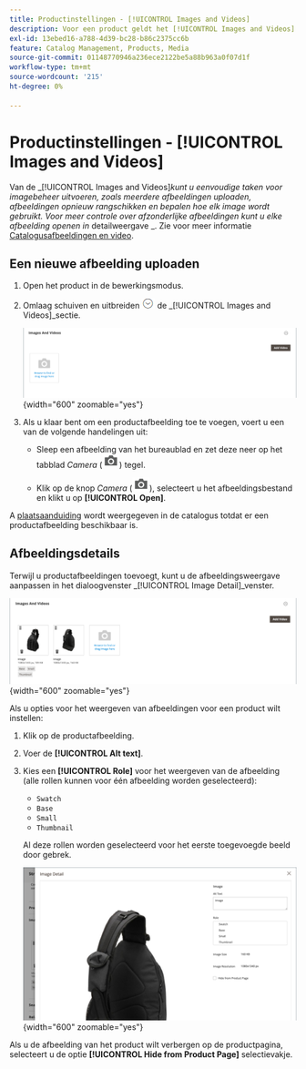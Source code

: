 ```yaml
---
title: Productinstellingen - [!UICONTROL Images and Videos]
description: Voor een product geldt het [!UICONTROL Images and Videos] Hiermee bepaalt u hoe elke afbeelding of video wordt gebruikt voor de productlijst.
exl-id: 13ebed16-a788-4d39-bc28-b86c2375cc6b
feature: Catalog Management, Products, Media
source-git-commit: 01148770946a236ece2122be5a88b963a0f07d1f
workflow-type: tm+mt
source-wordcount: '215'
ht-degree: 0%

---
```


# Productinstellingen - [!UICONTROL Images and Videos]

Van de _[!UICONTROL Images and Videos]_kunt u eenvoudige taken voor imagebeheer uitvoeren, zoals meerdere afbeeldingen uploaden, afbeeldingen opnieuw rangschikken en bepalen hoe elk image wordt gebruikt. Voor meer controle over afzonderlijke afbeeldingen kunt u elke afbeelding openen in_ detailweergave _. Zie voor meer informatie [Catalogusafbeeldingen en video](catalog-images-video.md).

## Een nieuwe afbeelding uploaden

1. Open het product in de bewerkingsmodus.

1. Omlaag schuiven en uitbreiden ![Expansiekiezer](../assets/icon-display-expand.png) de _[!UICONTROL Images and Videos]_sectie.

   ![Afbeeldingen en video&#39;s](./assets/product-simple-images-videos.png){width="600" zoomable="yes"}

1. Als u klaar bent om een productafbeelding toe te voegen, voert u een van de volgende handelingen uit:

   - Sleep een afbeelding van het bureaublad en zet deze neer op het tabblad _Camera_ (![Pictogram Camera](../assets/icon-camera.png)) tegel.

   - Klik op de knop _Camera_ (![Pictogram Camera](../assets/icon-camera.png)), selecteert u het afbeeldingsbestand en klikt u op **[!UICONTROL Open]**.

A [plaatsaanduiding](product-image-config.md#image-placeholders) wordt weergegeven in de catalogus totdat er een productafbeelding beschikbaar is.

## Afbeeldingsdetails

Terwijl u productafbeeldingen toevoegt, kunt u de afbeeldingsweergave aanpassen in het dialoogvenster _[!UICONTROL Image Detail]_venster.

![Productafbeeldingen](./assets/image-video.png){width="600" zoomable="yes"}

Als u opties voor het weergeven van afbeeldingen voor een product wilt instellen:

1. Klik op de productafbeelding.

1. Voer de **[!UICONTROL Alt text]**.

1. Kies een **[!UICONTROL Role]** voor het weergeven van de afbeelding (alle rollen kunnen voor één afbeelding worden geselecteerd):

   - `Swatch`
   - `Base`
   - `Small`
   - `Thumbnail`

   Al deze rollen worden geselecteerd voor het eerste toegevoegde beeld door gebrek.

   ![Afbeeldingsdetails](./assets/product-image-details.png){width="600" zoomable="yes"}

Als u de afbeelding van het product wilt verbergen op de productpagina, selecteert u de optie **[!UICONTROL Hide from Product Page]** selectievakje.
